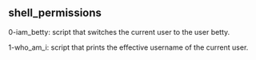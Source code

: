 ## shell_permissions

0-iam_betty: script that switches the current user to the user betty.

1-who_am_i:  script that prints the effective username of the current user.


